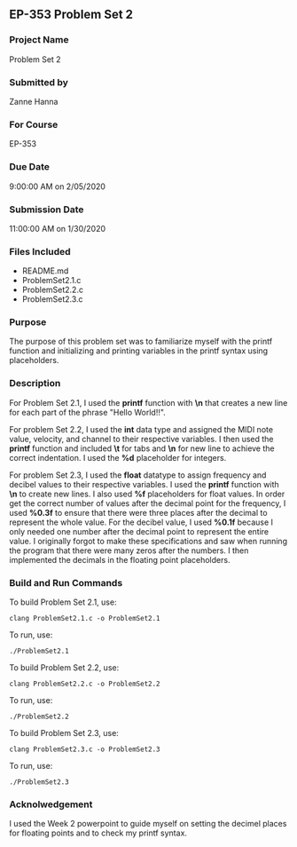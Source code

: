 ## EP-353 Problem Set 2
### Project Name
Problem Set 2

### Submitted by
Zanne Hanna

### For Course
EP-353

### Due Date
9:00:00 AM on 2/05/2020

### Submission Date
11:00:00 AM on 1/30/2020

### Files Included
- README.md
- ProblemSet2.1.c
- ProblemSet2.2.c
- ProblemSet2.3.c

### Purpose

The purpose of this problem set was to familiarize myself with the printf function and initializing and printing variables in the printf syntax using placeholders. 

### Description

For Problem Set 2.1, I used the **printf** function with **\n** that creates a new line for each part of the phrase "Hello World!!". 

For problem Set 2.2, I  used the **int** data type and assigned the MIDI note value, velocity, and channel to their respective variables. I then used the **printf** function and included **\t** for tabs and **\n** for new line to achieve the correct indentation. I used the **%d** placeholder for integers. 

For problem Set 2.3, I  used the **float** datatype to assign frequency and decibel values to their respective variables. I used the **printf** function with **\n** to create new lines. I also used **%f** placeholders for float values. In order get the correct number of values after the decimal point for the frequency, I used **%0.3f** to ensure that there were three places after the decimal to represent the whole value. For the decibel value, I used **%0.1f** because I only needed one number after the decimal point to represent the entire value. I originally forgot to make these specifications and saw when running the program that there were many zeros after the numbers. I then implemented the decimals in the floating point placeholders. 

### Build and Run Commands
To build Problem Set 2.1, use:

	clang ProblemSet2.1.c -o ProblemSet2.1

To run, use: 

	./ProblemSet2.1

To build Problem Set 2.2, use:

	clang ProblemSet2.2.c -o ProblemSet2.2

To run, use: 

	./ProblemSet2.2

To build Problem Set 2.3, use:

	clang ProblemSet2.3.c -o ProblemSet2.3

To run, use: 

	./ProblemSet2.3

### Acknolwedgement 

I used the Week 2 powerpoint to guide myself on setting the decimel places for floating points and to check my printf syntax. 
